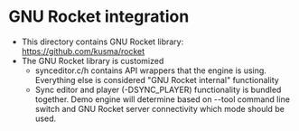 # GNU Rocket integration
* This directory contains GNU Rocket library: https://github.com/kusma/rocket
* The GNU Rocket library is customized
  * synceditor.c/h contains API wrappers that the engine is using. Everything else is considered "GNU Rocket internal" functionality
  * Sync editor and player (-DSYNC_PLAYER) functionality is bundled together. Demo engine will determine based on --tool command line switch and GNU Rocket server connectivity which mode should be used.

